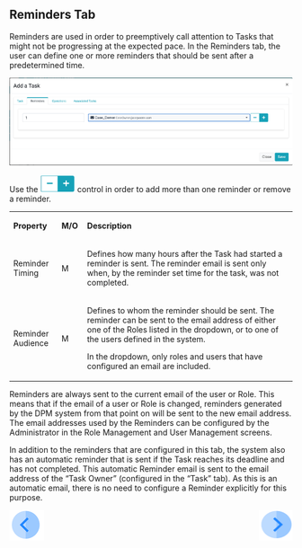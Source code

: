 ## Reminders Tab

Reminders are used in order to preemptively call attention to Tasks that might not be progressing at the expected pace. 
In the Reminders tab, the user can define one or more reminders that should be sent after a predetermined time.

 ![image](/articles/DPM/images/Figure_16_Task_configuration_Reminders_tab.png)

Use the   ![image](/articles/DPM/images/Figure_16a_plus_minus_icon.png) control in order to add more than one reminder or remove a reminder. 

<table>
<tbody>
<tr>
<td width="85">
<p><strong>Property</strong></p>
</td>
<td width="35">
<p><strong>M/O</strong></p>
</td>
<td width="780">
<p><strong>Description</strong></p>
</td>
</tr>
<tr>
<td width="85">
<p>Reminder Timing</p>
</td>
<td width="35">
<p>M</p>
</td>
<td width="780">
<p>Defines how many hours after the Task had started a reminder is sent. The reminder email is sent only when, by the reminder set time for the task, was not completed.</p>
</td>
</tr>
<tr>
<td width="85">
<p>Reminder Audience</p>
</td>
<td width="35">
<p>M</p>
</td>
<td width="780">
<p>Defines to whom the reminder should be sent. The reminder can be sent to the email address of either one of the Roles listed in the dropdown, or to one of the users defined in the system.</p>
<p>In the dropdown, only roles and users that have configured an email are included.</p>
</td>
</tr>
</tbody>
</table>



Reminders are always sent to the current email of the user or Role. This means that if the email of a user or Role is changed, reminders generated by the DPM system from that point on will be sent to the new email address.
The email addresses used by the Reminders can be configured by the Administrator in the Role Management and User Management screens.

In addition to the reminders that are configured in this tab, the system also has an automatic reminder that is sent if the Task reaches its deadline and has not  completed. This automatic Reminder email is sent to the email address of the “Task Owner” (configured in the “Task” tab). As this is an automatic email, there is no need to configure a Reminder explicitly for this purpose. 





[![Previous](/articles/DPM/images/Previous.png)](/articles/DPM/02_Admin_Module/05_Tasks.md)[<img align="right" width="60" height="54" src="/articles/DPM/images/Next.png">](/articles/DPM/02_Admin_Module/07_Operations.md)
